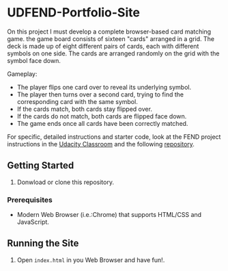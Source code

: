 # UDFEND-Portfolio-Site

On this project I must develop a complete browser-based card matching game. the game board consists of sixteen "cards" arranged in a grid. The deck is made up of eight different pairs of cards, each with different symbols on one side. The cards are arranged randomly on the grid with the symbol face down. 

Gameplay:

* The player flips one card over to reveal its underlying symbol.
* The player then turns over a second card, trying to find the corresponding card with the same symbol.
* If the cards match, both cards stay flipped over.
* If the cards do not match, both cards are flipped face down.
* The game ends once all cards have been correctly matched.

For specific, detailed instructions and starter code, look at the FEND project instructions in the [Udacity Classroom](https://classroom.udacity.com/me) and the following [repository](https://github.com/udacity/fend-project-memory-game).

## Getting Started

1. Donwload or clone this repository.

### Prerequisites

* Modern Web Browser (i.e.:Chrome) that supports HTML/CSS and JavaScript.

## Running the Site

1. Open `index.html` in you Web Browser and have fun!.
